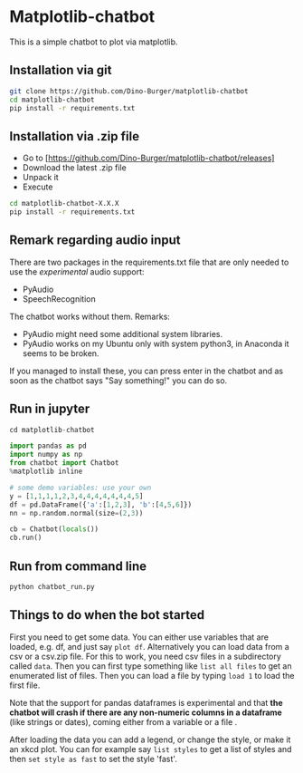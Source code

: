 # Matplotlib-chatbot
This is a simple chatbot to plot via matplotlib.

## Installation via git
```bash
git clone https://github.com/Dino-Burger/matplotlib-chatbot
cd matplotlib-chatbot
pip install -r requirements.txt
```

## Installation via .zip file
- Go to [https://github.com/Dino-Burger/matplotlib-chatbot/releases]
- Download the latest .zip file
- Unpack it
- Execute 
```bash
cd matplotlib-chatbot-X.X.X
pip install -r requirements.txt
```

## Remark regarding audio input
There are two packages in the requirements.txt file that are only needed to use the *experimental* audio support:
- PyAudio
- SpeechRecognition

The chatbot works without them. Remarks: 
- PyAudio might need some additional system libraries. 
- PyAudio works on my Ubuntu only with system python3, in Anaconda it seems to be broken.

If you managed to install these, you can press enter in the chatbot and as soon as the chatbot says "Say something!" you can do so.

## Run in jupyter
```python
cd matplotlib-chatbot

import pandas as pd
import numpy as np
from chatbot import Chatbot
%matplotlib inline

# some demo variables: use your own
y = [1,1,1,1,2,3,4,4,4,4,4,4,4,5]
df = pd.DataFrame({'a':[1,2,3], 'b':[4,5,6]})
nn = np.random.normal(size=(2,3))

cb = Chatbot(locals())
cb.run()
```

## Run from command line
```bash
python chatbot_run.py
```

## Things to do when the bot started

First you need to get some data. You can either use variables that are loaded, e.g. df, and just say `plot df`. Alternatively you can load data from a csv or a csv.zip file. For this to work, you need csv files in a subdirectory called `data`. Then you can first type something like `list all files` to get an enumerated list of files. Then you can load a file by typing `load 1` to load the first file.

Note that the support for pandas dataframes is experimental and that **the chatbot will crash if there are any non-numeric columns in a dataframe** (like strings or dates), coming either from a variable or a file .

After loading the data you can add a legend, or change the style, or make it an xkcd plot. You can for example say `list styles` to get a list of styles and then `set style as fast` to set the style 'fast'. 

